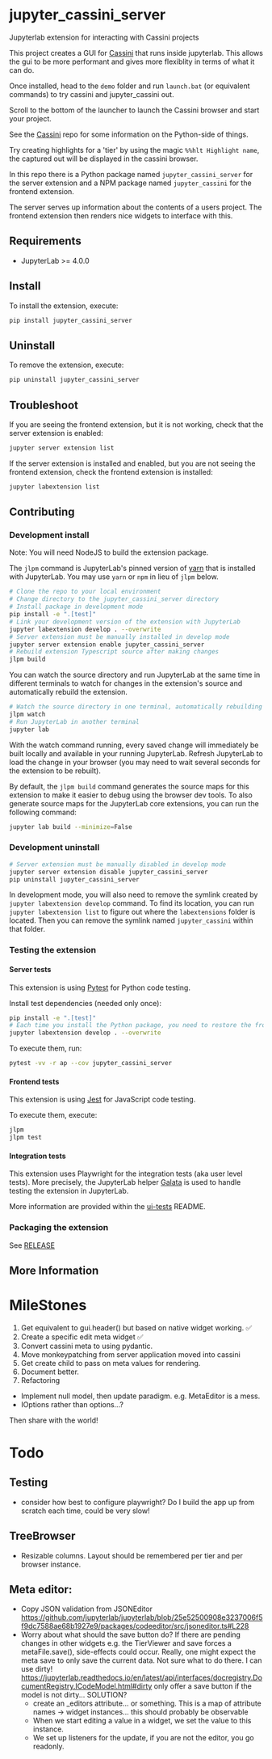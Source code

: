 # jupyter_cassini_server

Jupyterlab extension for interacting with Cassini projects

This project creates a GUI for [Cassini](https://github.com/0Hughman0/Cassini) that runs inside jupyterlab. This allows the gui to be more performant and gives more flexiblity in terms of what it can do.

Once installed, head to the `demo` folder and run `launch.bat` (or equivalent commands) to try cassini and jupyter_cassini out.

Scroll to the bottom of the launcher to launch the Cassini browser and start your project.

See the [Cassini](https://github.com/0Hughman0/Cassini) repo for some information on the Python-side of things.

Try creating highlights for a 'tier' by using the magic `%%hlt Highlight name`, the captured out will be displayed in the cassini browser.

In this repo there is a Python package named `jupyter_cassini_server`
for the server extension and a NPM package named `jupyter_cassini`
for the frontend extension.

The server serves up information about the contents of a users project. The frontend extension then renders nice widgets to interface with this.

## Requirements

- JupyterLab >= 4.0.0

## Install

To install the extension, execute:

```bash
pip install jupyter_cassini_server
```

## Uninstall

To remove the extension, execute:

```bash
pip uninstall jupyter_cassini_server
```

## Troubleshoot

If you are seeing the frontend extension, but it is not working, check
that the server extension is enabled:

```bash
jupyter server extension list
```

If the server extension is installed and enabled, but you are not seeing
the frontend extension, check the frontend extension is installed:

```bash
jupyter labextension list
```

## Contributing

### Development install

Note: You will need NodeJS to build the extension package.

The `jlpm` command is JupyterLab's pinned version of
[yarn](https://yarnpkg.com/) that is installed with JupyterLab. You may use
`yarn` or `npm` in lieu of `jlpm` below.

```bash
# Clone the repo to your local environment
# Change directory to the jupyter_cassini_server directory
# Install package in development mode
pip install -e ".[test]"
# Link your development version of the extension with JupyterLab
jupyter labextension develop . --overwrite
# Server extension must be manually installed in develop mode
jupyter server extension enable jupyter_cassini_server
# Rebuild extension Typescript source after making changes
jlpm build
```

You can watch the source directory and run JupyterLab at the same time in different terminals to watch for changes in the extension's source and automatically rebuild the extension.

```bash
# Watch the source directory in one terminal, automatically rebuilding when needed
jlpm watch
# Run JupyterLab in another terminal
jupyter lab
```

With the watch command running, every saved change will immediately be built locally and available in your running JupyterLab. Refresh JupyterLab to load the change in your browser (you may need to wait several seconds for the extension to be rebuilt).

By default, the `jlpm build` command generates the source maps for this extension to make it easier to debug using the browser dev tools. To also generate source maps for the JupyterLab core extensions, you can run the following command:

```bash
jupyter lab build --minimize=False
```

### Development uninstall

```bash
# Server extension must be manually disabled in develop mode
jupyter server extension disable jupyter_cassini_server
pip uninstall jupyter_cassini_server
```

In development mode, you will also need to remove the symlink created by `jupyter labextension develop`
command. To find its location, you can run `jupyter labextension list` to figure out where the `labextensions`
folder is located. Then you can remove the symlink named `jupyter_cassini` within that folder.

### Testing the extension

#### Server tests

This extension is using [Pytest](https://docs.pytest.org/) for Python code testing.

Install test dependencies (needed only once):

```sh
pip install -e ".[test]"
# Each time you install the Python package, you need to restore the front-end extension link
jupyter labextension develop . --overwrite
```

To execute them, run:

```sh
pytest -vv -r ap --cov jupyter_cassini_server
```

#### Frontend tests

This extension is using [Jest](https://jestjs.io/) for JavaScript code testing.

To execute them, execute:

```sh
jlpm
jlpm test
```

#### Integration tests

This extension uses Playwright for the integration tests (aka user level tests).
More precisely, the JupyterLab helper [Galata](https://github.com/jupyterlab/jupyterlab/tree/master/galata) is used to handle testing the extension in JupyterLab.

More information are provided within the [ui-tests](./ui-tests/README.md) README.

### Packaging the extension

See [RELEASE](RELEASE.md)

## More Information

# MileStones

1. Get equivalent to gui.header() but based on native widget working. ✅
2. Create a specific edit meta widget ✅
3. Convert cassini meta to using pydantic.
4. Move monkeypatching from server application moved into cassini
5. Get create child to pass on meta values for rendering.
6. Document better.
7. Refactoring

- Implement null model, then update paradigm. e.g. MetaEditor is a mess.
- IOptions rather than options...?

Then share with the world!

# Todo

## Testing

- consider how best to configure playwright? Do I build the app up from scratch each time, could be very slow!

## TreeBrowser

- Resizable columns. Layout should be remembered per tier and per browser instance.

## Meta editor:

- Copy JSON validation from JSONEditor https://github.com/jupyterlab/jupyterlab/blob/25e52500908e3237006f5f9dc7588ae68b1927e9/packages/codeeditor/src/jsoneditor.ts#L228
- Worry about what should the save button do? If there are pending changes in other widgets e.g. the TierViewer and save forces a metaFile.save(), side-effects could occur. Really, one might expect the meta save to only save the current data. Not sure what to do there. I can use dirty! https://jupyterlab.readthedocs.io/en/latest/api/interfaces/docregistry.DocumentRegistry.ICodeModel.html#dirty only offer a save button if the model is not dirty...
  SOLUTION?
  - create an \_editors attribute... or something. This is a map of attribute names -> widget instances... this should probably be observable
  - When we start editing a value in a widget, we set the value to this instance.
  - We set up listeners for the update, if you are not the editor, you go readonly.
